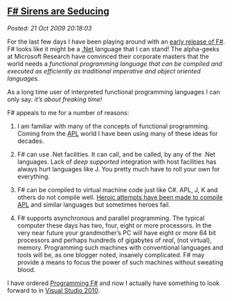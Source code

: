 [F\# Sirens are
Seducing](http://bakerjd99.wordpress.com/2009/10/21/f-sirens-are-seducing/)
-------------------------------------------------------------------------------------------

*Posted: 21 Oct 2009 20:18:03*

For the last few days I have been playing around with an [early release
of
F\#](http://research.microsoft.com/en-us/um/cambridge/projects/fsharp/).
F\# looks like it might be a [.Net](http://www.microsoft.com/NET/)
language that I can stand! The alpha-geeks at Microsoft Research have
convinced their corporate masters that the world needs a *functional
programming language that can be compiled and executed as efficiently as
traditional imperative and object oriented languages.*

As a long time user of interpreted functional programming languages I
can only say: *it’s about freaking time!*

F\# appeals to me for a number of reasons:

1.  I am familiar with many of the concepts of functional programming.
    Coming from the
    [APL](http://en.wikipedia.org/wiki/APL\_(programming\_language))
    world I have been using many of these ideas for decades.

2.  F\# can use .Net facilities. It can call, and be called, by any of
    the .Net languages. Lack of *deep supported* integration with host
    facilities has always hurt languages like J. You pretty much have to
    roll your own for everything.

3.  F\# can be compiled to virtual machine code just like C\#. APL, J, K
    and others do not compile well. [Heroic attempts have been made to
    compile APL](http://www.snakeisland.com/) and similar languages but
    sometimes heroes fail.

4.  F\# supports asynchronous and parallel programming. The typical
    computer these days has two, four, eight or more processors. In the
    very near future your grandmother’s PC will have eight or more 64
    bit processors and perhaps hundreds of gigabytes of *real*, (not
    virtual), memory. Programming such machines with conventional
    languages and tools will be, as one blogger noted, insanely
    complicated. F\# may provide a means to focus the power of such
    machines without sweating blood.

I have ordered [Programming
F\#](http://oreilly.com/catalog/9780596153656) and now I actually have
something to look forward to in [Visual Studio
2010](http://www.microsoft.com/visualstudio/en-us/products/2010/default.mspx).
